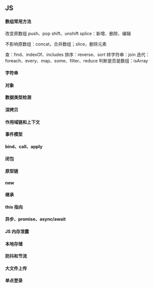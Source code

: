 ## JS

#### 数组常用方法

改变原数组
push、pop
shift、unshift
splice：新增、删除、编辑

不影响原数组：concat，合并数组；slice，删除元素

查：find、indexOf、includes
排序：reverse、sort
转字符串：join
迭代：foreach、every、map、some、filter、reduce
判断是否是数组：isArray

#### 字符串



#### 对象

#### 数据类型检测

#### 深拷贝

#### 作用域链和上下文

#### 事件模型

#### bind、call、apply

#### 闭包

#### 原型链

#### new

#### 继承

#### this 指向

#### 异步、promise、async/await

#### JS 内存泄露

#### 本地存储

#### 防抖和节流

#### 大文件上传

#### 单点登录
